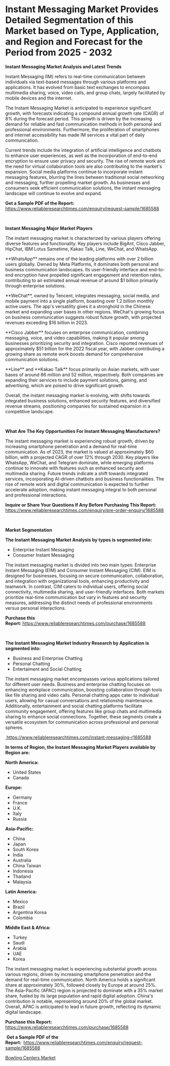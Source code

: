 <p><h1>Instant Messaging Market Provides Detailed Segmentation of this Market based on Type, Application, and Region and Forecast for the Period from 2025 - 2032</h1></p><p><strong>Instant Messaging Market Analysis and Latest Trends</strong></p>
<p><p>Instant Messaging (IM) refers to real-time communication between individuals via text-based messages through various platforms and applications. It has evolved from basic text exchanges to encompass multimedia sharing, voice, video calls, and group chats, largely facilitated by mobile devices and the internet. </p><p>The Instant Messaging Market is anticipated to experience significant growth, with forecasts indicating a compound annual growth rate (CAGR) of 8% during the forecast period. This growth is driven by the increasing demand for reliable and fast communication methods in both personal and professional environments. Furthermore, the proliferation of smartphones and internet accessibility has made IM services a vital part of daily communication.</p><p>Current trends include the integration of artificial intelligence and chatbots to enhance user experiences, as well as the incorporation of end-to-end encryption to ensure user privacy and security. The rise of remote work and the need for virtual collaboration tools are also contributing to the market's expansion. Social media platforms continue to incorporate instant messaging features, blurring the lines between traditional social networking and messaging, further propelling market growth. As businesses and consumers seek efficient communication solutions, the instant messaging landscape will continue to evolve and expand.</p></p>
<p><strong>Get a Sample PDF of the Report:&nbsp;</strong> <a href="https://www.reliableresearchtimes.com/enquiry/request-sample/1685588?utm_campaign=2203&utm_medium=2&utm_source=Github&utm_content=ia&utm_term=09032025&utm_id=instant-messaging">https://www.reliableresearchtimes.com/enquiry/request-sample/1685588</a></p>
<p>&nbsp;</p>
<p><strong>Instant Messaging Major Market Players</strong></p>
<p><p>The instant messaging market is characterized by various players offering diverse features and functionality. Key players include BigAnt, Cisco Jabber, HipChat, IBM Lotus Sametime, Kakao Talk, Line, WeChat, and WhatsApp. </p><p>**WhatsApp** remains one of the leading platforms with over 2 billion users globally. Owned by Meta Platforms, it dominates both personal and business communication landscapes. Its user-friendly interface and end-to-end encryption have propelled significant engagement and retention rates, contributing to an estimated annual revenue of around $1 billion primarily through enterprise solutions.</p><p>**WeChat**, owned by Tencent, integrates messaging, social media, and mobile payment into a single platform, boasting over 1.2 billion monthly active users. The app's versatility gives it a stronghold in the Chinese market and expanding user bases in other regions. WeChat's growing focus on business communication suggests robust future growth, with projected revenues exceeding $16 billion in 2023.</p><p>**Cisco Jabber** focuses on enterprise communication, combining messaging, voice, and video capabilities, making it popular among businesses prioritizing security and integration. Cisco reported revenues of approximately $51 billion for the 2022 fiscal year, with Jabber contributing a growing share as remote work boosts demand for comprehensive communication solutions.</p><p>**Line** and **Kakao Talk** focus primarily on Asian markets, with user bases of around 86 million and 52 million, respectively. Both companies are expanding their services to include payment solutions, gaming, and advertising, which are poised to drive significant growth.</p><p>Overall, the instant messaging market is evolving, with shifts towards integrated business solutions, enhanced security features, and diversified revenue streams, positioning companies for sustained expansion in a competitive landscape.</p></p>
<p>&nbsp;</p>
<p><strong>What Are The Key Opportunities For Instant Messaging Manufacturers?</strong></p>
<p><p>The instant messaging market is experiencing robust growth, driven by increasing smartphone penetration and a demand for real-time communication. As of 2023, the market is valued at approximately $60 billion, with a projected CAGR of over 12% through 2030. Key players like WhatsApp, WeChat, and Telegram dominate, while emerging platforms continue to innovate with features such as enhanced security and multimedia sharing. Future trends indicate a shift towards integrated services, incorporating AI-driven chatbots and business functionalities. The rise of remote work and digital communication is expected to further accelerate adoption, making instant messaging integral to both personal and professional interactions.</p></p>
<p><strong>Inquire or Share Your Questions If Any Before Purchasing This Report:</strong> <a href="https://www.reliableresearchtimes.com/enquiry/pre-order-enquiry/1685588?utm_campaign=2203&utm_medium=2&utm_source=Github&utm_content=ia&utm_term=09032025&utm_id=instant-messaging">https://www.reliableresearchtimes.com/enquiry/pre-order-enquiry/1685588</a></p>
<p>&nbsp;</p>
<p><strong>Market Segmentation</strong></p>
<p><strong>The Instant Messaging Market Analysis by types is segmented into:</strong></p>
<p><ul><li>Enterprise Instant Messaging</li><li>Consumer Instant Messaging</li></ul></p>
<p><p>The instant messaging market is divided into two main types: Enterprise Instant Messaging (EIM) and Consumer Instant Messaging (CIM). EIM is designed for businesses, focusing on secure communication, collaboration, and integration with organizational tools, enhancing productivity and teamwork. In contrast, CIM caters to individual users, offering social connectivity, multimedia sharing, and user-friendly interfaces. Both markets prioritize real-time communication but vary in features and security measures, addressing the distinct needs of professional environments versus personal interactions.</p></p>
<p><strong>Purchase this Report:&nbsp;</strong><a href="https://www.reliableresearchtimes.com/purchase/1685588?utm_campaign=2203&utm_medium=2&utm_source=Github&utm_content=ia&utm_term=09032025&utm_id=instant-messaging">https://www.reliableresearchtimes.com/purchase/1685588</a></p>
<p>&nbsp;</p>
<p><strong>The Instant Messaging Market Industry Research by Application is segmented into:</strong></p>
<p><ul><li>Business and Enterprise Chatting</li><li>Personal Chatting</li><li>Entertaiment and Social Chatting</li></ul></p>
<p><p>The instant messaging market encompasses various applications tailored for different user needs. Business and enterprise chatting focuses on enhancing workplace communication, boosting collaboration through tools like file sharing and video calls. Personal chatting apps cater to individual users, allowing for casual conversations and relationship maintenance. Additionally, entertainment and social chatting platforms facilitate community engagement, offering features like group chats and multimedia sharing to enhance social connections. Together, these segments create a versatile ecosystem for communication across professional and personal spheres.</p></p>
<p><a href="https://www.reliableresearchtimes.com/instant-messaging-r1685588?utm_campaign=2203&utm_medium=2&utm_source=Github&utm_content=ia&utm_term=09032025&utm_id=instant-messaging">&nbsp;https://www.reliableresearchtimes.com/instant-messaging-r1685588</a></p>
<p><strong>In terms of Region, the Instant Messaging Market Players available by Region are:</strong></p>
<p>
    <p> <strong> North America: </strong>
        <ul>
            <li>United States</li>
            <li>Canada</li>
        </ul>
        </p> 
    <p> <strong> Europe: </strong>
        <ul>
            <li>Germany</li>
            <li>France</li>
            <li>U.K.</li>
            <li>Italy</li>
            <li>Russia</li>
        </ul>
        </p> 
    <p> <strong> Asia-Pacific: </strong>
        <ul>
            <li>China</li>
            <li>Japan</li>
            <li>South Korea</li>
            <li>India</li>
            <li>Australia</li>
            <li>China Taiwan</li>
            <li>Indonesia</li>
            <li>Thailand</li>
            <li>Malaysia</li>
        </ul>
        </p> 
    <p> <strong> Latin America: </strong>
        <ul>
            <li>Mexico</li>
            <li>Brazil</li>
            <li>Argentina Korea</li>
            <li>Colombia</li>
        </ul>
        </p> 
    <p> <strong> Middle East & Africa: </strong>
        <ul>
            <li>Turkey</li>
            <li>Saudi</li>
            <li>Arabia</li>
            <li>UAE</li>
            <li>Korea</li>
        </ul>
    </p>
    </p>
<p><p>The instant messaging market is experiencing substantial growth across various regions, driven by increasing smartphone penetration and the demand for real-time communication. North America holds a significant share at approximately 30%, followed closely by Europe at around 25%. The Asia-Pacific (APAC) region is projected to dominate with a 35% market share, fueled by its large population and rapid digital adoption. China's contribution is notable, representing around 20% of the global market. Overall, APAC is anticipated to lead in future growth, reflecting its dynamic digital landscape.</p></p>
<p><strong>Purchase this Report: </strong><a href="https://www.reliableresearchtimes.com/purchase/1685588?utm_campaign=2203&utm_medium=2&utm_source=Github&utm_content=ia&utm_term=09032025&utm_id=instant-messaging">https://www.reliableresearchtimes.com/purchase/1685588</a></p>
<p>&nbsp;<strong>Get a Sample PDF of the Report:&nbsp;&nbsp;</strong><a href="https://www.reliableresearchtimes.com/enquiry/request-sample/1685588?utm_campaign=2203&utm_medium=2&utm_source=Github&utm_content=ia&utm_term=09032025&utm_id=instant-messaging">https://www.reliableresearchtimes.com/enquiry/request-sample/1685588</a></p>
<p><strong></strong></p>
<p><p><a href="https://github.com/HobertDavis43/Market-Research-Report-List-1/blob/main/bowling-centers-market.md?utm_campaign=2203&utm_medium=2&utm_source=Github&utm_content=ia&utm_term=09032025&utm_id=instant-messaging">Bowling Centers Market</a></p></p>